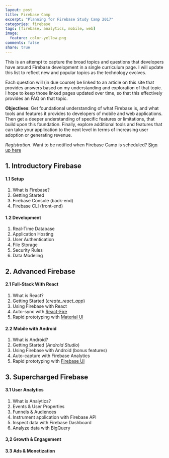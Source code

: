 ```yaml
---
layout: post
title: Firebase Camp
excerpt: "Planning for Firebase Study Camp 2017"
categories: firebase
tags: [firebase, analytics, mobile, web]
image:
  feature: color-yellow.png
comments: false
share: true
---
```


This is an attempt to capture the broad topics and questions that developers have around Firebase development in a single curriculum page. I will update this list to reflect new and popular topics as the technology evolves.

Each question will (in due course) be linked to an article on this site that provides answers based on my understanding and exploration of that topic. I hope to keep those linked pages updated over time, so that this effectively provides an FAQ on that topic.

**Objectives**:  Get foundational understanding of what Firebase is, and what tools and features it provides to developers of mobile and web applications. Then get a deeper understanding of specific features or limitations, that build upon this foundation. Finally, explore additional tools and features that can take your application to the next level in terms of increasing user adoption or generating revenue.

 _Registration_. Want to be notified when Firebase Camp is scheduled? [Sign up here](http://bit.ly/firebase-camp-2017)



## 1. Introductory Firebase 

#### 1.1 Setup

1. What is Firebase?
2. Getting Started
3. Firebase Console (back-end)
4. Firebase CLI (front-end)

#### 1.2 Development

1. Real-Time Database
2. Application Hosting
3. User Authentication
4. File Storage
5. Security Rules
6. Data Modeling 


## 2. Advanced Firebase

#### 2.1 Full-Stack With React

1. What is React?
2. Getting Started (*create_react_app*)
3. Using Firebase with React 
3. Auto-sync with [React-Fire](https://github.com/firebase/reactfire) 
4. Rapid prototyping with [Material UI](http://www.material-ui.com/#/)

#### 2.2 Mobile with Android

1. What is Android?
2. Getting Started (*Android Studio*)
3. Using Firebase with Android (bonus features)
4. Auto-capture with Firebase Analytics
5. Rapid prototyping with [Firebase UI](https://github.com/firebase/FirebaseUI-Android)



## 3. Supercharged Firebase

#### 3.1 User Analytics

1. What is Analytics?
2. Events & User Properties
3. Funnels & Audiences
4. Instrument application with Firebase API
5. Inspect data with Firebase Dashboard
6. Analyze data with BigQuery

#### 3,2 Growth & Engagement

#### 3.3 Ads & Monetization


